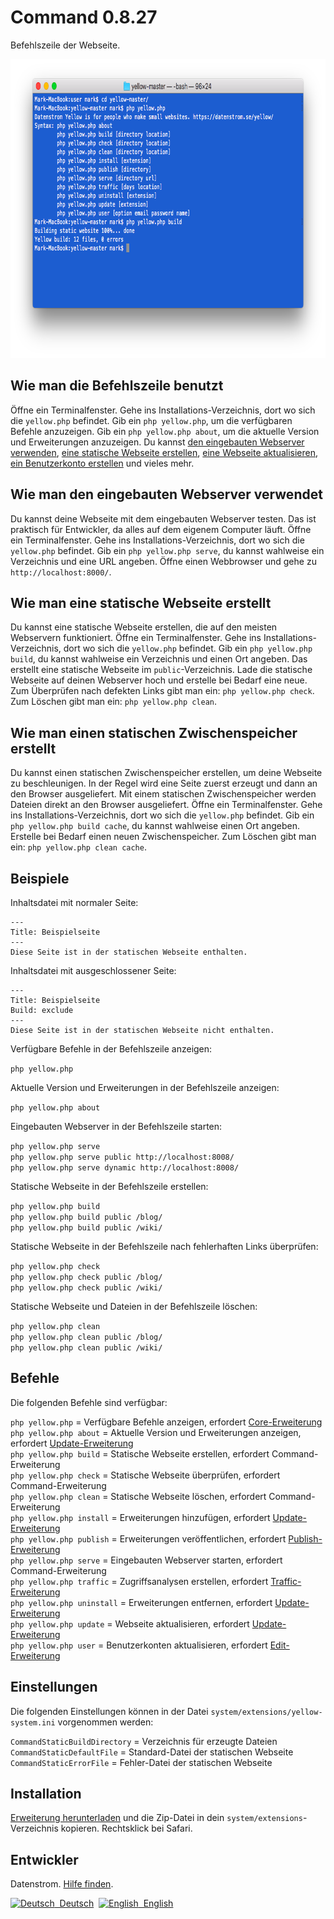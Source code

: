 Command 0.8.27
==============
Befehlszeile der Webseite.

<p align="center"><img src="command-screenshot.png?raw=true" width="794" height="478" alt="Bildschirmfoto"></p>

## Wie man die Befehlszeile benutzt

Öffne ein Terminalfenster. Gehe ins Installations-Verzeichnis, dort wo sich die `yellow.php` befindet. Gib ein `php yellow.php`, um die verfügbaren Befehle anzuzeigen. Gib ein `php yellow.php about`, um die aktuelle Version und Erweiterungen anzuzeigen. Du kannst [den eingebauten Webserver verwenden](#wie-man-den-eingebauten-webserver-verwendet), [eine statische Webseite erstellen](#wie-man-eine-statische-webseite-erstellt), [eine Webseite aktualisieren](https://github.com/datenstrom/yellow-extensions/blob/master/source/update/README-de.md#wie-man-eine-webseite-aktualisiert), [ein Benutzerkonto erstellen](https://github.com/datenstrom/yellow-extensions/blob/master/source/edit/README-de.md#wie-man-ein-benutzerkonto-erstellt) und vieles mehr.

## Wie man den eingebauten Webserver verwendet

Du kannst deine Webseite mit dem eingebauten Webserver testen. Das ist praktisch für Entwickler, da alles auf dem eigenem Computer läuft. Öffne ein Terminalfenster. Gehe ins Installations-Verzeichnis, dort wo sich die `yellow.php` befindet. Gib ein `php yellow.php serve`, du kannst wahlweise ein Verzeichnis und eine URL angeben. Öffne einen Webbrowser und gehe zu `http://localhost:8000/`.

## Wie man eine statische Webseite erstellt

Du kannst eine statische Webseite erstellen, die auf den meisten Webservern funktioniert. Öffne ein Terminalfenster. Gehe ins Installations-Verzeichnis, dort wo sich die `yellow.php` befindet. Gib ein `php yellow.php build`, du kannst wahlweise ein Verzeichnis und einen Ort angeben. Das erstellt eine statische Webseite im `public`-Verzeichnis. Lade die statische Webseite auf deinen Webserver hoch und erstelle bei Bedarf eine neue. Zum Überprüfen nach defekten Links gibt man ein: `php yellow.php check`. Zum Löschen gibt man ein: `php yellow.php clean`.

## Wie man einen statischen Zwischenspeicher erstellt

Du kannst einen statischen Zwischenspeicher erstellen, um deine Webseite zu beschleunigen. In der Regel wird eine Seite zuerst erzeugt und dann an den Browser ausgeliefert. Mit einem statischen Zwischenspeicher werden Dateien direkt an den Browser ausgeliefert. Öffne ein Terminalfenster. Gehe ins Installations-Verzeichnis, dort wo sich die `yellow.php` befindet. Gib ein `php yellow.php build cache`, du kannst wahlweise einen Ort angeben. Erstelle bei Bedarf einen neuen Zwischenspeicher. Zum Löschen gibt man ein: `php yellow.php clean cache`.

## Beispiele

Inhaltsdatei mit normaler Seite:

    ---
    Title: Beispielseite
    ---
    Diese Seite ist in der statischen Webseite enthalten.

Inhaltsdatei mit ausgeschlossener Seite:

    ---
    Title: Beispielseite
    Build: exclude
    ---
    Diese Seite ist in der statischen Webseite nicht enthalten.

Verfügbare Befehle in der Befehlszeile anzeigen:

`php yellow.php`

Aktuelle Version und Erweiterungen in der Befehlszeile anzeigen:
 
`php yellow.php about`

Eingebauten Webserver in der Befehlszeile starten:

`php yellow.php serve`  
`php yellow.php serve public http://localhost:8008/`  
`php yellow.php serve dynamic http://localhost:8008/`  

Statische Webseite in der Befehlszeile erstellen:

`php yellow.php build`  
`php yellow.php build public /blog/`  
`php yellow.php build public /wiki/`  

Statische Webseite in der Befehlszeile nach fehlerhaften Links überprüfen:

`php yellow.php check`  
`php yellow.php check public /blog/`  
`php yellow.php check public /wiki/`  

Statische Webseite und Dateien in der Befehlszeile löschen:

`php yellow.php clean`  
`php yellow.php clean public /blog/`  
`php yellow.php clean public /wiki/`  

## Befehle

Die folgenden Befehle sind verfügbar:

`php yellow.php` = Verfügbare Befehle anzeigen, erfordert [Core-Erweiterung](https://github.com/datenstrom/yellow-extensions/tree/master/source/core/README-de.md)  
`php yellow.php about` = Aktuelle Version und Erweiterungen anzeigen, erfordert [Update-Erweiterung](https://github.com/datenstrom/yellow-extensions/tree/master/source/update/README-de.md)  
`php yellow.php build` = Statische Webseite erstellen, erfordert Command-Erweiterung  
`php yellow.php check` = Statische Webseite überprüfen, erfordert Command-Erweiterung    
`php yellow.php clean` = Statische Webseite löschen, erfordert Command-Erweiterung    
`php yellow.php install` = Erweiterungen hinzufügen, erfordert [Update-Erweiterung](https://github.com/datenstrom/yellow-extensions/tree/master/source/update/README-de.md)  
`php yellow.php publish` = Erweiterungen veröffentlichen, erfordert [Publish-Erweiterung](https://github.com/datenstrom/yellow-extensions/tree/master/source/publish/README-de.md)  
`php yellow.php serve` = Eingebauten Webserver starten, erfordert Command-Erweiterung    
`php yellow.php traffic` = Zugriffsanalysen erstellen, erfordert [Traffic-Erweiterung](https://github.com/datenstrom/yellow-extensions/tree/master/source/traffic/README-de.md)  
`php yellow.php uninstall` = Erweiterungen entfernen, erfordert [Update-Erweiterung](https://github.com/datenstrom/yellow-extensions/tree/master/source/update/README-de.md)  
`php yellow.php update` = Webseite aktualisieren, erfordert [Update-Erweiterung](https://github.com/datenstrom/yellow-extensions/tree/master/source/update/README-de.md)  
`php yellow.php user` = Benutzerkonten aktualisieren, erfordert [Edit-Erweiterung](https://github.com/datenstrom/yellow-extensions/tree/master/source/edit/README-de.md)  

## Einstellungen

Die folgenden Einstellungen können in der Datei `system/extensions/yellow-system.ini` vorgenommen werden:

`CommandStaticBuildDirectory` = Verzeichnis für erzeugte Dateien  
`CommandStaticDefaultFile` = Standard-Datei der statischen Webseite  
`CommandStaticErrorFile` = Fehler-Datei der statischen Webseite  

## Installation

[Erweiterung herunterladen](https://github.com/datenstrom/yellow-extensions/raw/master/zip/command.zip) und die Zip-Datei in dein `system/extensions`-Verzeichnis kopieren. Rechtsklick bei Safari.

## Entwickler

Datenstrom. [Hilfe finden](https://datenstrom.se/de/yellow/help/).

<p>
<a href="README-de.md"><img src="https://raw.githubusercontent.com/datenstrom/yellow-extensions/master/source/help/language-de.png" width="15" height="15" alt="Deutsch">&nbsp; Deutsch</a>&nbsp;
<a href="README.md"><img src="https://raw.githubusercontent.com/datenstrom/yellow-extensions/master/source/help/language-en.png" width="15" height="15" alt="English">&nbsp; English</a>&nbsp;
</p>
